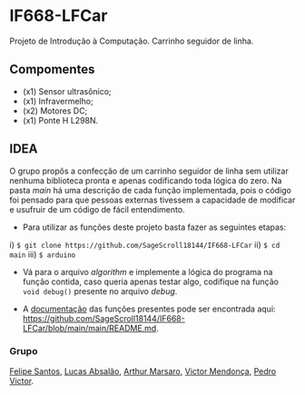 # IF668-LFCar
Projeto de Introdução à Computação. Carrinho seguidor de linha.

## Compomentes

- (x1) Sensor ultrasônico;
- (x1) Infravermelho;
- (x2) Motores DC;
- (x1) Ponte H L298N.

## IDEA
O grupo propôs a confecção de um carrinho seguidor de linha sem utilizar nenhuma biblioteca pronta e apenas codificando toda lógica do zero. 
Na pasta _main_ há uma descrição de cada função implementada, pois o código foi pensado para que pessoas externas tivessem a capacidade de modificar e usufruir de um código de fácil entendimento.

- Para utilizar as funções deste projeto basta fazer as seguintes etapas:

i) ``` $ git clone https://github.com/SageScroll18144/IF668-LFCar ```
ii) ``` $ cd main ```
iii) ``` $ arduino ```

- Vá para o arquivo _algorithm_ e implemente a lógica do programa na função contida, caso queria apenas testar algo, codifique na função ``` void debug() ``` presente no arquivo _debug_.

- A [documentação](https://github.com/SageScroll18144/IF668-LFCar/blob/main/main/README.md) das funções presentes pode ser encontrada aqui: https://github.com/SageScroll18144/IF668-LFCar/blob/main/main/README.md.

### Grupo

[Felipe Santos](https://github.com/SageScroll18144), [Lucas Absalão](https://github.com/LightAsh04), [Arthur Marsaro](https://github.com/arthurmarsar0), [Victor Mendonça](https://github.com/Mend25), [Pedro Victor](https://github.com/xupenio04).
